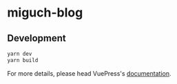 # miguch-blog

> 

## Development

```bash
yarn dev
yarn build
```

For more details, please head VuePress's [documentation](https://v1.vuepress.vuejs.org/).

